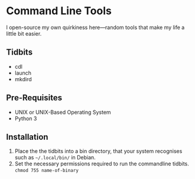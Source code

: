 # Command Line Tools
I open-source my own quirkiness here—random tools that make my life a little bit easier.

## Tidbits
* cdl
* launch
* mkdird

## Pre-Requisites
* UNIX or UNIX-Based Operating System
* Python 3

## Installation
1. Place the the tidbits into a bin directory, that your system recognises such as `~/.local/bin/` in Debian.
2. Set the necessary permissions required to run the commandline tidbits.  
```chmod 755 name-of-binary```